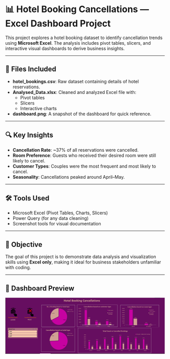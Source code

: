 # 📊 Hotel Booking Cancellations — Excel Dashboard Project

This project explores a hotel booking dataset to identify cancellation trends using **Microsoft Excel**. The analysis includes pivot tables, slicers, and interactive visual dashboards to derive business insights.

---

## 📁 Files Included

- **hotel_bookings.csv**: Raw dataset containing details of hotel reservations.
- **Analysed_Data.xlsx**: Cleaned and analyzed Excel file with:
  - Pivot tables
  - Slicers
  - Interactive charts
- **dashboard.png**: A snapshot of the dashboard for quick reference.

---

## 🔍 Key Insights

- **Cancellation Rate**: ~37% of all reservations were cancelled.
- **Room Preference**: Guests who received their desired room were still likely to cancel.
- **Customer Types**: Couples were the most frequent and most likely to cancel.
- **Seasonality**: Cancellations peaked around April–May.

---

## 🛠 Tools Used

- Microsoft Excel (Pivot Tables, Charts, Slicers)
- Power Query (for any data cleaning)
- Screenshot tools for visual documentation

---

## 📌 Objective

The goal of this project is to demonstrate data analysis and visualization skills using **Excel only**, making it ideal for business stakeholders unfamiliar with coding.

---

## 📸 Dashboard Preview

![Dashboard](https://github.com/nikhilvnair/Hotel_Booking_Cancellation_Project/blob/main/Dashboard.PNG)

